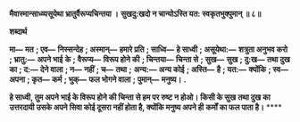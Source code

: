 **मैवास्मान्साध्व्यसूयेथा भ्रातुर्वैरूप्यचिन्तया ।** **सुखदु:खदो न चान्योऽस्ति यत: स्वकृतभुक्पुमान् ॥ ८॥** 

**शब्दार्थ** 

**मा—** **मत** **; एव—** **निस्सन्देह** **; अस्मान्—** **हमारे प्रति** **; साध्वि—** **हे साध्वी** **; असूयेथा:—** **शत्रुता अनुभव करो** **; भ्रातु:—** **अपने भाई** **के** **; वैरूप्य—** **विरूप होने की** **; चिन्तया—** **चिन्ता से** **; सुख—** **सुख** **; दु:ख—** **तथा दुख का** **; द:—** **देने वाला** **; न—** **नहीं** **; च—** **तथा** **;** **अन्य:—** **अन्य कोई** **; अस्ति—** **है** **; यत:—** **क्योंकि** **; स्व—** **अपना** **; कृत—** **कर्म** **; भुक्—** **फल भोगने वाला** **; पुमान्—** **मनुष्य।** **.** 

**हे साध्वी, तुम अपने भाई के विरूप होने की चिन्ता से हम पर रुष्ट न होओ। किसी के सुख** **तथा दुख का उत्तरदायी उसके अपने सिवा कोई दूसरा नहीं होता है, क्योंकि मनुष्य अपने ही** **कर्मों का फल पाता है।** **** 